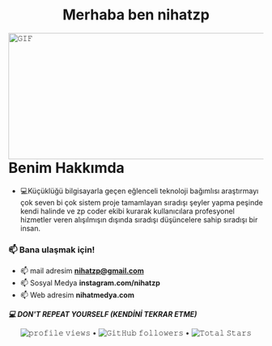 <h1 align="center">Merhaba  ben nihatzp </h1>
 <a target="_blank"><img align="left" height="250" width="550" alt="𝙶𝙸𝙵" src="https://i.pinimg.com/originals/31/ea/19/31ea19746dd0bcbee7a971b62a268d48.gif"></a>
<br/>



# Benim Hakkımda
- :computer:Küçüklüğü bilgisayarla geçen eğlenceli teknoloji bağımlısı araştırmayı çok seven bi çok sistem proje tamamlayan sıradışı şeyler yapma peşinde kendi halinde ve zp coder ekibi kurarak kullanıcılara profesyonel hizmetler veren alışılmışın dışında sıradışı düşüncelere sahip sıradışı bir insan.

### 📫 Bana ulaşmak için!
- 📫 mail adresim **nihatzp@gmail.com** 
- 📫 Sosyal Medya  **instagram.com/nihatzp** 
- 📫 Web adresim **nihatmedya.com**



***:computer:	DON'T REPEAT YOURSELF (KENDİNİ TEKRAR ETME)***
<br>



<p align="center">
  <img src= "https://github.com/nihatzp" alt="𝚙𝚛𝚘𝚏𝚒𝚕𝚎 𝚟𝚒𝚎𝚠𝚜"> •  
  <img alt="𝙶𝚒𝚝𝙷𝚞𝚋 𝚏𝚘𝚕𝚕𝚘𝚠𝚎𝚛𝚜" src="https://img.shields.io/github/followers/nihatzp?label=Followers&style=social"> •   
  <img src="https://img.shields.io/github/stars/nihatzp?label=Stars" alt="𝚃𝚘𝚝𝚊𝚕 𝚂𝚝𝚊𝚛𝚜">
</p>

